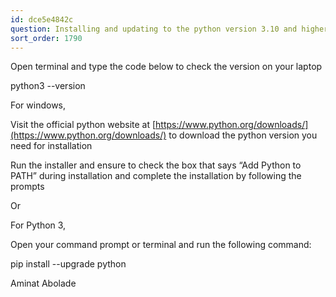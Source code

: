 ```yaml
---
id: dce5e4842c
question: Installing and updating to the python version 3.10 and higher
sort_order: 1790
---
```


Open terminal and type the code below to check the version on your laptop

python3 --version

For windows,

Visit the official python website at [ ](https://www.python.org/downloads/)[https://www.python.org/downloads/](https://www.python.org/downloads/) to download the python version you need for installation

Run the installer and  ensure to check the box that says “Add Python to PATH” during installation and complete the installation by following the prompts

Or

For Python 3,

Open your command prompt or terminal and run the following command:

pip install --upgrade python

Aminat Abolade


